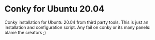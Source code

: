 # Conky for Ubuntu 20.04
Conky installation for Ubuntu 20.04 from third party tools. This is just an installation and configuration script. Any fail on conky or its many panels: blame the creators ;)
